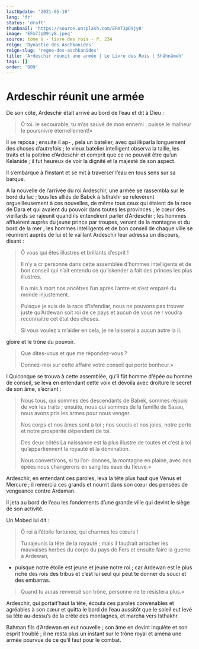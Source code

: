 ```yaml
---
lastUpdate: '2021-05-10'
lang: 'fr'
status: 'draft'
thumbnail: 'https://source.unsplash.com/EFm7JpD9jy8'
image: 'EFm7JpD9jy8.jpeg'
source: tome V - livre des rois - P. 234
reign: 'Dynastie des Aschkanides'
reign-slug: 'regne-des-aschkanides'
title: 'Ardeschir réunit une armée | Le Livre des Rois | Shâhnâmeh'
tags: []
order: '009'
---
```


<!-- LTeX: language=fr -->

# Ardeschir réunit une armée

De son côté, Ardeschir était arrivé au bord de l’eau et dit à Dieu :

> Ô toi. le secourable, tu m’as sauvé de mon ennemi ; puisse le malheur le poursnivre éternellement!»

Il se reposa ; ensuite il ap-
, pela un batelier, avec qui ilkparla longuement des choses d’autrefois ; le vieux batelier intelligent observa la taille, les traits et la poitrine d’Ardeschir et comprit que ce ne pouvait être qu’un Keîanide ; il fut heureux de voir la dignité et la majesté de son aspect.

Il s’embarque à l’instant et se mit à traverser l’eau en tous sens sur sa barque.

A la nouvelle de l’arrivée du roi Ardeschir, une armée se rassembla sur le bord du lac ; tous les alliés de Babek à Isthakhr se relevèrent orgueilleusement à ces nouvelles, de même tous ceux qui étaient de la race de Dara et qui avaient du pouvoir dans toutes les provinces ; le cœur des vieillards se rajeunit quand ils entendirent parler d’Ardeschir ; les hommes affluèrent auprès du jeune prince par troupes, venant de la montagne et du bord de la mer ; les hommes intelligents et de bon conseil de chaque ville se réunirent auprès de lui et le vaillant Ardeschir leur adressa un discours, disant :

> Ô vous qui êtes illustres et brillants d’esprit !
>
> Il n’y a cr personne dans cette assemblée d’hommes intelligents et de bon conseil qui n’ait entendu ce qu’lskender a fait des princes les plus illustres.
>
> Il a mis à mort nos ancêtres l’un après l’antre et s’est emparé du monde injustement.
>
> Puisque je suis de la race d’lsfendiar, nous ne pouvons pas trouver juste qu’Ardewan soit roi de ce pays et aucun de vous ne r voudra reconnaitre cet état des choses.
>
> Si vous voulez x
m’aider en cela, je ne laisserai a aucun autre la il.
>
> 
gloire et le trône du pouvoir.
>
> Que dites-vous et que me répondez-vous ?
>
> Donnez-moi sur cette affaire votre conseil qui porte bonheur.»

I Quiconque se trouva à cette assemblée, qu’il fût homme d’épée ou homme de conseil, se leva en entendant cette voix et dévoila avec droiture le secret de son âme, s’écriant :

> Nous tous, qui sommes des descendants de Babek, sommes réjouis de voir les traits ; ensuite, nous qui sommes de la famille de Sasau, nous avons pris les armes pour nous venger.
>
> Nos corps et nos âmes sont à toi ; nos soucis et nos joies, notre perte et notre prospérité dépendent de toi.
>
> Des deux côtés La naissance est la plus illustre de toutes et c’est à toi qu’appartiennent la royauté et la domination.
>
> Nous convertirons, si tu l’or- donnes, la montagne en plaine, avec nos épées nous changerons en sang les eaux du fleuve.»

Ardeschir, en entendant ces paroles, leva la tête plus haut que Vénus et Mercure ; il remercia ces grands et nourrit dans son cœur des pensées de vengeance contre Ardaman.

Il jeta au bord de l’eau les fondements d’une grande ville qui devint le siège de son activité.

Un Mobed lui dit :

> Ô roi à l’étoile fortunée, qui charmes les cœurs !
>
> Tu rajeunis la tête de la royauté ; mais il faudrait arracher les mauvaises herbes du corps du pays de Fers et ensuite faire la guerre à Ardewan,
- puisque notre étoile est jeune et jeune notre roi ; car Ardewan est le plus riche des rois des tribus et c’est lui seul qui peut te donner du souci et des embarras.
>
> Quand tu auras renversé son trône, personne ne te résistera plus.»

Ardeschir, qui portait’haut la tête, écouta ces paroles convenables et agréables à son cœur et quitta le bord de l’eau aussitôt que le soleil eut levé sa tête au-dessu’s de la crête des montagnes, et marcha vers Isthakhr.

Bahman fils d’Ardewan en eut nouvelle ; son âme en devint inquiète et son esprit troublé ; il ne resta plus un instant sur le trône royal et amena une armée pourvue de ce qu’il faut pour le combat.
